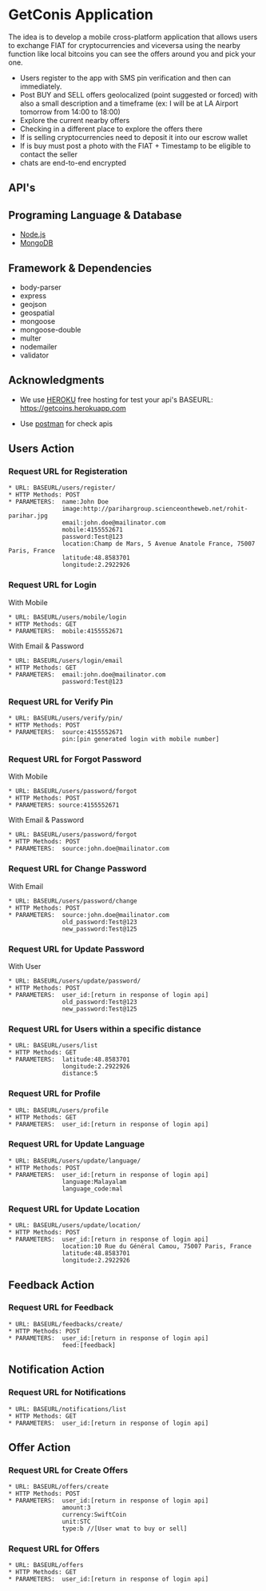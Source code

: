 # GetConis Application

The idea is to develop a mobile cross-platform application that allows users to exchange FIAT for cryptocurrencies and viceversa using the nearby function like local bitcoins you can see the offers around you and pick your one.

* Users register to the app with SMS pin verification and then can immediately.
* Post BUY and SELL offers geolocalized (point suggested or forced) with also a small description and a timeframe (ex: I will be at LA  Airport tomorrow from 14:00 to 18:00)
* Explore the current nearby offers
* Checking in a different place to explore the offers there
* If is selling cryptocurrencies need to deposit it into our escrow wallet
* If is buy must post a photo with the FIAT + Timestamp to be eligible to contact the seller
* chats are end-to-end encrypted

## API's

## Programing Language & Database 

* [Node.js](https://nodejs.org/en/)
* [MongoDB](https://www.mongodb.com/)

## Framework & Dependencies 

* body-parser 
* express
* geojson
* geospatial
* mongoose
* mongoose-double
* multer
* nodemailer
* validator

## Acknowledgments

* We use [HEROKU](https://dashboard.heroku.com) free hosting for test your api's
BASEURL: https://getcoins.herokuapp.com

* Use [postman](https://www.getpostman.com/) for check apis 

## Users Action

### Request URL for Registeration

```
* URL: BASEURL/users/register/
* HTTP Methods: POST
* PARAMETERS:  name:John Doe
               image:http://parihargroup.scienceontheweb.net/rohit-parihar.jpg
               email:john.doe@mailinator.com
               mobile:4155552671
               password:Test@123
               location:Champ de Mars, 5 Avenue Anatole France, 75007 Paris, France
               latitude:48.8583701
               longitude:2.2922926
```

### Request URL for Login

With Mobile
```
* URL: BASEURL/users/mobile/login
* HTTP Methods: GET
* PARAMETERS:  mobile:4155552671
```

With Email & Password
```
* URL: BASEURL/users/login/email
* HTTP Methods: GET
* PARAMETERS:  email:john.doe@mailinator.com
               password:Test@123
```

### Request URL for Verify Pin
```
* URL: BASEURL/users/verify/pin/
* HTTP Methods: POST
* PARAMETERS:  source:4155552671
               pin:[pin generated login with mobile number]
```

### Request URL for Forgot Password

With Mobile
```
* URL: BASEURL/users/password/forgot
* HTTP Methods: POST
* PARAMETERS: source:4155552671
```

With Email & Password
```
* URL: BASEURL/users/password/forgot
* HTTP Methods: POST
* PARAMETERS:  source:john.doe@mailinator.com
```

### Request URL for Change Password

With Email
```
* URL: BASEURL/users/password/change
* HTTP Methods: POST
* PARAMETERS:  source:john.doe@mailinator.com
               old_password:Test@123
               new_password:Test@125
```

### Request URL for Update Password

With User
```
* URL: BASEURL/users/update/password/
* HTTP Methods: POST
* PARAMETERS:  user_id:[return in response of login api]
               old_password:Test@123
               new_password:Test@125
```

### Request URL for Users within a specific distance 

```
* URL: BASEURL/users/list
* HTTP Methods: GET
* PARAMETERS:  latitude:48.8583701
               longitude:2.2922926
               distance:5
```

### Request URL for Profile 

```
* URL: BASEURL/users/profile
* HTTP Methods: GET
* PARAMETERS:  user_id:[return in response of login api]
```

### Request URL for Update Language

```
* URL: BASEURL/users/update/language/
* HTTP Methods: POST
* PARAMETERS:  user_id:[return in response of login api]
               language:Malayalam
               language_code:mal
```

### Request URL for Update Location

```
* URL: BASEURL/users/update/location/
* HTTP Methods: POST
* PARAMETERS:  user_id:[return in response of login api]
               location:10 Rue du Général Camou, 75007 Paris, France
               latitude:48.8583701
               longitude:2.2922926
```

## Feedback Action

### Request URL for Feedback 

```
* URL: BASEURL/feedbacks/create/
* HTTP Methods: POST
* PARAMETERS:  user_id:[return in response of login api]
               feed:[feedback]
```

## Notification Action

### Request URL for Notifications 

```
* URL: BASEURL/notifications/list
* HTTP Methods: GET
* PARAMETERS:  user_id:[return in response of login api]
```

## Offer Action

### Request URL for Create Offers  

```
* URL: BASEURL/offers/create
* HTTP Methods: POST
* PARAMETERS:  user_id:[return in response of login api]
               amount:3
               currency:SwiftCoin
               unit:STC
               type:b //[User wnat to buy or sell]
```

### Request URL for Offers  

```
* URL: BASEURL/offers
* HTTP Methods: GET
* PARAMETERS:  user_id:[return in response of login api]
```

 
